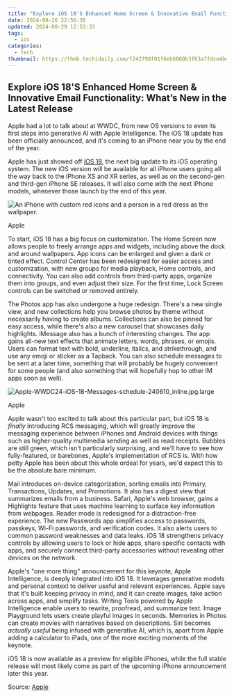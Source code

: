 ```yaml
---
title: "Explore iOS 18'S Enhanced Home Screen & Innovative Email Functionality: What’s New in the Latest Release"
date: 2024-08-26 22:56:30
updated: 2024-08-29 12:53:33
tags:
  - ios
categories:
  - tech
thumbnail: https://thmb.techidaily.com/f242798f01f6eb6860b3f63a7fdce4b4bcb3c643fae381466103984b36dbd16d.jpg
---
```


## Explore iOS 18'S Enhanced Home Screen & Innovative Email Functionality: What’s New in the Latest Release

Apple had a lot to talk about at WWDC, from new OS versions to even its first steps into generative AI with Apple Intelligence. The iOS 18 update has been officially announced, and it's coming to an iPhone near you by the end of the year.

 Apple has just showed off [iOS 18](https://snapchat-videos.techidaily.com/new-convenient-tutorial-snapchat-installation-macos-style/), the next big update to its iOS operating system. The new iOS version will be available for all iPhone users going all the way back to the iPhone XS and XR series, as well as on the second-gen and third-gen iPhone SE releases. It will also come with the next iPhone models, whenever those launch by the end of this year.

![An iPhone with custom red icons and a person in a red dress as the wallpaper.](https://static1.howtogeekimages.com/wordpress/wp-content/uploads/2024/06/apple-wwdc24-ios-18-home-screen-dark-effect-tinted-red-240610_inline-jpg-large.jpg) 

Apple 

 To start, iOS 18 has a big focus on customization. The Home Screen now allows people to freely arrange apps and widgets, including above the dock and around wallpapers. App icons can be enlarged and given a dark or tinted effect. Control Center has been redesigned for easier access and customization, with new groups for media playback, Home controls, and connectivity. You can also add controls from third-party apps, organize them into groups, and even adjust their size. For the first time, Lock Screen controls can be switched or removed entirely.

 The Photos app has also undergone a huge redesign. There's a new single view, and new collections help you browse photos by theme without necessarily having to create albums. Collections can also be pinned for easy access, while there's also a new carousel that showcases daily highlights. iMessage also has a bunch of interesting changes. The app gains all-new text effects that animate letters, words, phrases, or emojis. Users can format text with bold, underline, italics, and strikethrough, and use any emoji or sticker as a Tapback. You can also schedule messages to be sent at a later time, something that will probably be hugely convenient for some people (and also something that will hopefully hop to other IM apps soon as well).

![Apple-WWDC24-iOS-18-Messages-schedule-240610_inline.jpg.large](https://static1.howtogeekimages.com/wordpress/wp-content/uploads/2024/06/apple-wwdc24-ios-18-messages-schedule-240610_inline-jpg-large.jpg) 

Apple 

 Apple wasn't too excited to talk about this particular part, but iOS 18 is _finally_ introducing RCS messaging, which will greatly improve the messaging experience between iPhones and Android devices with things such as higher-quality multimedia sending as well as read receipts. Bubbles are still green, which isn't particularly surprising, and we'll have to see how fully-featured, or barebones, Apple's implementation of RCS is. With how petty Apple has been about this whole ordeal for years, we'd expect this to be the absolute bare minimum.

 Mail introduces on-device categorization, sorting emails into Primary, Transactions, Updates, and Promotions. It also has a digest view that summarizes emails from a business. Safari, Apple's web browser, gains a Highlights feature that uses machine learning to surface key information from webpages. Reader mode is redesigned for a distraction-free experience. The new Passwords app simplifies access to passwords, passkeys, Wi-Fi passwords, and verification codes. It also alerts users to common password weaknesses and data leaks. iOS 18 strengthens privacy controls by allowing users to lock or hide apps, share specific contacts with apps, and securely connect third-party accessories without revealing other devices on the network.

 Apple's "one more thing" announcement for this keynote, Apple Intelligence, is deeply integrated into iOS 18\. It leverages generative models and personal context to deliver useful and relevant experiences. Apple says that it's built keeping privacy in mind, and it can create images, take action across apps, and simplify tasks. Writing Tools powered by Apple Intelligence enable users to rewrite, proofread, and summarize text. Image Playground lets users create playful images in seconds. Memories in Photos can create movies with narratives based on descriptions. Siri becomes _actually useful_ being infused with generative AI, which is, apart from Apple adding a calculator to iPads, one of the more exciting moments of the keynote.

 iOS 18 is now available as a preview for eligible iPhones, while the full stable release will most likely come as part of the upcoming iPhone announcement later this year.

 Source: [Apple](https://www.apple.com/newsroom/2024/06/ios-18-makes-iphone-more-personal-capable-and-intelligent-than-ever/)

<ins class="adsbygoogle"
     style="display:block"
     data-ad-format="autorelaxed"
     data-ad-client="ca-pub-7571918770474297"
     data-ad-slot="1223367746"></ins>



<ins class="adsbygoogle"
     style="display:block"
     data-ad-client="ca-pub-7571918770474297"
     data-ad-slot="8358498916"
     data-ad-format="auto"
     data-full-width-responsive="true"></ins>
